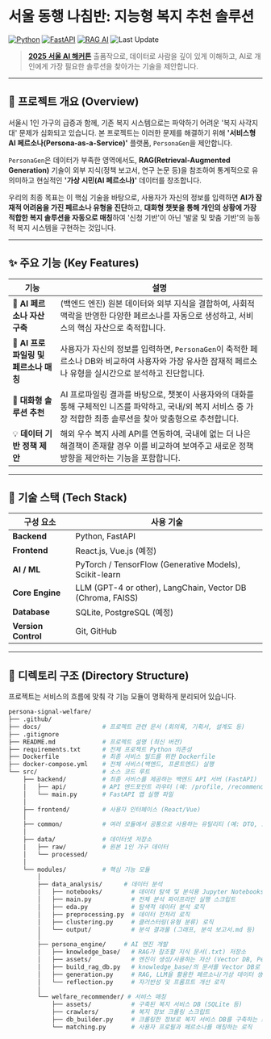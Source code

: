 # 서울 동행 나침반: 지능형 복지 추천 솔루션

[![Python](https://img.shields.io/badge/python-3.10+-blue.svg)](https://www.python.org/)
[![FastAPI](https://img.shields.io/badge/Framework-FastAPI-teal)](https://fastapi.tiangolo.com/)
[![RAG AI](https://img.shields.io/badge/Core%20Tech-PersonaGen%20AI-blueviolet)](https://research.ibm.com/blog/retrieval-augmented-generation-RAG)
![Last Update](https://img.shields.io/github/last-commit/BOAZ-ADV-23-Team-Great-Heroe/persona-signal-welfare)

> **[2025 서울 AI 해커톤](https://mediahub.seoul.go.kr/gongmo/2000665)** 출품작으로, 데이터로 사람을 깊이 있게 이해하고, AI로 개인에게 가장 필요한 솔루션을 찾아가는 기술을 제안합니다.

---

## 📌 프로젝트 개요 (Overview)

서울시 1인 가구의 급증과 함께, 기존 복지 시스템으로는 파악하기 어려운 '복지 사각지대' 문제가 심화되고 있습니다. 본 프로젝트는 이러한 문제를 해결하기 위해 **'서비스형 AI 페르소나(Persona-as-a-Service)'** 플랫폼, `PersonaGen`을 제안합니다.

`PersonaGen`은 데이터가 부족한 영역에서도, **RAG(Retrieval-Augmented Generation)** 기술이 외부 지식(정책 보고서, 연구 논문 등)을 참조하여 통계적으로 유의미하고 현실적인 **'가상 시민(AI 페르소나)'** 데이터를 창조합니다.

우리의 최종 목표는 이 핵심 기술을 바탕으로, 사용자가 자신의 정보를 입력하면 **AI가 잠재적 어려움을 가진 페르소나 유형을 진단**하고, **대화형 챗봇을 통해 개인의 상황에 가장 적합한 복지 솔루션을 자동으로 매칭**하여 '신청 기반'이 아닌 '발굴 및 맞춤 기반'의 능동적 복지 시스템을 구현하는 것입니다.

---

## ✨ 주요 기능 (Key Features)

| 기능 | 설명 |
|---|---|
| 🤖 **AI 페르소나 자산 구축** | (백엔드 엔진) 원본 데이터와 외부 지식을 결합하여, 사회적 맥락을 반영한 다양한 페르소나를 자동으로 생성하고, 서비스의 핵심 자산으로 축적합니다. |
| 👤 **AI 프로파일링 및 페르소나 매칭** | 사용자가 자신의 정보를 입력하면, `PersonaGen`이 축적한 페르소나 DB와 비교하여 사용자와 가장 유사한 잠재적 페르소나 유형을 실시간으로 분석하고 진단합니다. |
| 💬 **대화형 솔루션 추천** | AI 프로파일링 결과를 바탕으로, 챗봇이 사용자와의 대화를 통해 구체적인 니즈를 파악하고, 국내/외 복지 서비스 중 가장 적합한 최종 솔루션을 찾아 맞춤형으로 추천합니다. |
| 💡 **데이터 기반 정책 제안** | 해외 우수 복지 사례 API를 연동하여, 국내에 없는 더 나은 해결책이 존재할 경우 이를 비교하여 보여주고 새로운 정책 방향을 제안하는 기능을 포함합니다. |

---

## 🧱 기술 스택 (Tech Stack)

| 구성 요소 | 사용 기술 |
|---|---|
| **Backend** | Python, FastAPI |
| **Frontend** | React.js, Vue.js (예정) |
| **AI / ML** | PyTorch / TensorFlow (Generative Models), Scikit-learn |
| **Core Engine** | LLM (GPT-4 or other), LangChain, Vector DB (Chroma, FAISS) |
| **Database** | SQLite, PostgreSQL (예정) |
| **Version Control** | Git, GitHub |

---

## 📁 디렉토리 구조 (Directory Structure)

프로젝트는 서비스의 흐름에 맞춰 각 기능 모듈이 명확하게 분리되어 있습니다.

```bash
persona-signal-welfare/
├── .github/
├── docs/                 # 프로젝트 관련 문서 (회의록, 기획서, 설계도 등)
├── .gitignore
├── README.md             # 프로젝트 설명 (최신 버전)
├── requirements.txt      # 전체 프로젝트 Python 의존성
├── Dockerfile            # 최종 서비스 빌드를 위한 Dockerfile
├── docker-compose.yml    # 전체 서비스(백엔드, 프론트엔드) 실행
└── src/                  # 소스 코드 루트
    ├── backend/          # 최종 서비스를 제공하는 백엔드 API 서버 (FastAPI)
    │   ├── api/          # API 엔드포인트 라우터 (예: /profile, /recommend, /chat)
    │   └── main.py       # FastAPI 앱 실행 파일
    │
    ├── frontend/         # 사용자 인터페이스 (React/Vue)
    │
    ├── common/           # 여러 모듈에서 공통으로 사용하는 유틸리티 (예: DTO, 로거)
    │
    ├── data/             # 데이터셋 저장소
    │   ├── raw/          # 원본 1인 가구 데이터 
    │   └── processed/   
    │
    └── modules/          # 핵심 기능 모듈 
        │
        ├── data_analysis/      # 데이터 분석 
        │   ├── notebooks/        # 데이터 탐색 및 분석용 Jupyter Notebooks
        │   ├── main.py           # 전체 분석 파이프라인 실행 스크립트
        │   ├── eda.py            # 탐색적 데이터 분석 로직
        │   ├── preprocessing.py  # 데이터 전처리 로직
        │   ├── clustering.py     # 클러스터링(유형 분류) 로직
        │   └── output/           # 분석 결과물 (그래프, 분석 보고서.md 등)
        │
        ├── persona_engine/     # AI 엔진 개발 
        │   ├── knowledge_base/   # RAG가 참조할 지식 문서(.txt) 저장소
        │   ├── assets/           # 엔진이 생성/사용하는 자산 (Vector DB, Persona DB 등)
        │   ├── build_rag_db.py   # knowledge_base/의 문서를 Vector DB로 구축하는 스크립트
        │   ├── generation.py     # RAG, LLM을 활용한 페르소나/가상 데이터 생성 로직
        │   └── reflection.py     # 자기반성 및 프롬프트 개선 로직
        │
        └── welfare_recommender/ # 서비스 매칭 
            ├── assets/           # 구축된 복지 서비스 DB (SQLite 등)
            ├── crawlers/         # 복지 정보 크롤링 스크립트
            ├── db_builder.py     # 크롤링한 정보로 복지 서비스 DB를 구축하는 스크립트
            └── matching.py       # 사용자 프로필과 페르소나를 매칭하는 로직
